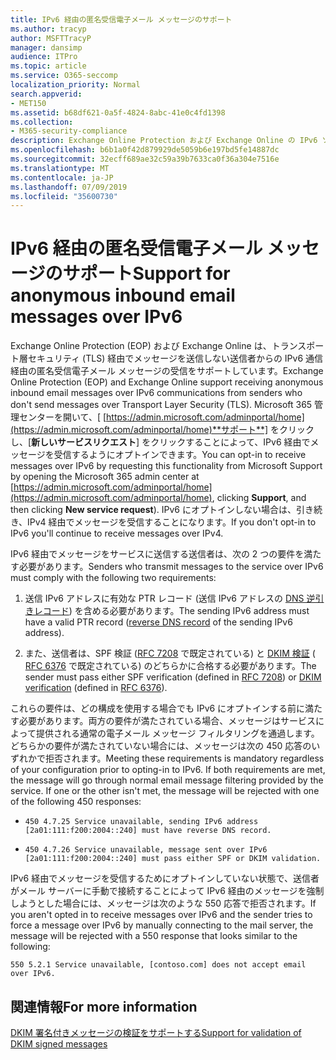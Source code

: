 ```yaml
---
title: IPv6 経由の匿名受信電子メール メッセージのサポート
ms.author: tracyp
author: MSFTTracyP
manager: dansimp
audience: ITPro
ms.topic: article
ms.service: O365-seccomp
localization_priority: Normal
search.appverid:
- MET150
ms.assetid: b68df621-0a5f-4824-8abc-41e0c4fd1398
ms.collection:
- M365-security-compliance
description: Exchange Online Protection および Exchange Online の IPv6 ソースからの匿名メッセージのサポートを構成する方法について説明します。
ms.openlocfilehash: b6b1a0f42d879929de5059b6e197bd5fe14887dc
ms.sourcegitcommit: 32ecff689ae32c59a39b7633ca0f36a304e7516e
ms.translationtype: MT
ms.contentlocale: ja-JP
ms.lasthandoff: 07/09/2019
ms.locfileid: "35600730"
---
```

# <a name="support-for-anonymous-inbound-email-messages-over-ipv6"></a><span data-ttu-id="c7b85-103">IPv6 経由の匿名受信電子メール メッセージのサポート</span><span class="sxs-lookup"><span data-stu-id="c7b85-103">Support for anonymous inbound email messages over IPv6</span></span>

<span data-ttu-id="c7b85-104">Exchange Online Protection (EOP) および Exchange Online は、トランスポート層セキュリティ (TLS) 経由でメッセージを送信しない送信者からの IPv6 通信経由の匿名受信電子メール メッセージの受信をサポートしています。</span><span class="sxs-lookup"><span data-stu-id="c7b85-104">Exchange Online Protection (EOP) and Exchange Online support receiving anonymous inbound email messages over IPv6 communications from senders who don't send messages over Transport Layer Security (TLS).</span></span> <span data-ttu-id="c7b85-105">Microsoft 365 管理センターを開いて、[ [https://admin.microsoft.com/adminportal/home](https://admin.microsoft.com/adminportal/home)**サポート**] をクリックし、[**新しいサービスリクエスト**] をクリックすることによって、IPv6 経由でメッセージを受信するようにオプトインできます。</span><span class="sxs-lookup"><span data-stu-id="c7b85-105">You can opt-in to receive messages over IPv6 by requesting this functionality from Microsoft Support by opening the Microsoft 365 admin center at [https://admin.microsoft.com/adminportal/home](https://admin.microsoft.com/adminportal/home), clicking **Support**, and then clicking **New service request**).</span></span> <span data-ttu-id="c7b85-106">IPv6 にオプトインしない場合は、引き続き、IPv4 経由でメッセージを受信することになります。</span><span class="sxs-lookup"><span data-stu-id="c7b85-106">If you don't opt-in to IPv6 you'll continue to receive messages over IPv4.</span></span>
  
<span data-ttu-id="c7b85-107">IPv6 経由でメッセージをサービスに送信する送信者は、次の 2 つの要件を満たす必要があります。</span><span class="sxs-lookup"><span data-stu-id="c7b85-107">Senders who transmit messages to the service over IPv6 must comply with the following two requirements:</span></span>
  
1. <span data-ttu-id="c7b85-108">送信 IPv6 アドレスに有効な PTR レコード (送信 IPv6 アドレスの [DNS 逆引きレコード](https://en.wikipedia.org/wiki/Reverse_DNS_lookup)) を含める必要があります。</span><span class="sxs-lookup"><span data-stu-id="c7b85-108">The sending IPv6 address must have a valid PTR record ([reverse DNS record](https://en.wikipedia.org/wiki/Reverse_DNS_lookup) of the sending IPv6 address).</span></span> 
    
2. <span data-ttu-id="c7b85-109">また、送信者は、SPF 検証 ([RFC 7208](https://tools.ietf.org/html/rfc7208) で既定されている) と [DKIM 検証](http://dkim.org/) ( [RFC 6376](https://www.rfc-editor.org/rfc/rfc6376.txt) で既定されている) のどちらかに合格する必要があります。</span><span class="sxs-lookup"><span data-stu-id="c7b85-109">The sender must pass either SPF verification (defined in [RFC 7208](https://tools.ietf.org/html/rfc7208)) or [DKIM verification](http://dkim.org/) (defined in [RFC 6376](https://www.rfc-editor.org/rfc/rfc6376.txt)).</span></span>
    
<span data-ttu-id="c7b85-p102">これらの要件は、どの構成を使用する場合でも IPv6 にオプトインする前に満たす必要があります。両方の要件が満たされている場合、メッセージはサービスによって提供される通常の電子メール メッセージ フィルタリングを通過します。どちらかの要件が満たされていない場合には、メッセージは次の 450 応答のいずれかで拒否されます。</span><span class="sxs-lookup"><span data-stu-id="c7b85-p102">Meeting these requirements is mandatory regardless of your configuration prior to opting-in to IPv6. If both requirements are met, the message will go through normal email message filtering provided by the service. If one or the other isn't met, the message will be rejected with one of the following 450 responses:</span></span>
  
-  `450 4.7.25 Service unavailable, sending IPv6 address [2a01:111:f200:2004::240] must have reverse DNS record.`
    
-  `450 4.7.26 Service unavailable, message sent over IPv6 [2a01:111:f200:2004::240] must pass either SPF or DKIM validation.`
    
<span data-ttu-id="c7b85-113">IPv6 経由でメッセージを受信するためにオプトインしていない状態で、送信者がメール サーバーに手動で接続することによって IPv6 経由のメッセージを強制しようとした場合には、メッセージは次のような 550 応答で拒否されます。</span><span class="sxs-lookup"><span data-stu-id="c7b85-113">If you aren't opted in to receive messages over IPv6 and the sender tries to force a message over IPv6 by manually connecting to the mail server, the message will be rejected with a 550 response that looks similar to the following:</span></span>
  
 `550 5.2.1 Service unavailable, [contoso.com] does not accept email over IPv6.`
  
## <a name="for-more-information"></a><span data-ttu-id="c7b85-114">関連情報</span><span class="sxs-lookup"><span data-stu-id="c7b85-114">For more information</span></span>

[<span data-ttu-id="c7b85-115">DKIM 署名付きメッセージの検証をサポートする</span><span class="sxs-lookup"><span data-stu-id="c7b85-115">Support for validation of DKIM signed messages</span></span>](support-for-validation-of-dkim-signed-messages.md)
  

